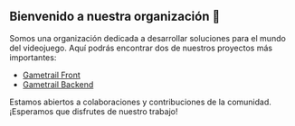 ## Bienvenido a nuestra organización 👋

Somos una organización dedicada a desarrollar soluciones para el mundo del videojuego. Aquí podrás encontrar dos de nuestros proyectos más importantes:

- [Gametrail Front](https://github.com/GameTrail/gametrail-front)
- [Gametrail Backend](https://github.com/GameTrail/gametrail-backend)

Estamos abiertos a colaboraciones y contribuciones de la comunidad. ¡Esperamos que disfrutes de nuestro trabajo!

